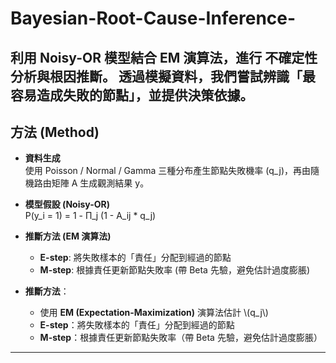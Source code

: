 # Bayesian-Root-Cause-Inference-
利用 **Noisy-OR 模型結合 EM 演算法**，進行 **不確定性分析與根因推斷**。   透過模擬資料，我們嘗試辨識「最容易造成失敗的節點」，並提供決策依據。
---

## 方法 (Method)

- **資料生成**  
  使用 Poisson / Normal / Gamma 三種分布產生節點失敗機率 (q_j)，再由隨機路由矩陣 A 生成觀測結果 y。  

- **模型假設 (Noisy-OR)**  
  P(y_i = 1) = 1 - Π_j (1 - A_ij * q_j)  

- **推斷方法 (EM 演算法)**  
  - **E-step**: 將失敗樣本的「責任」分配到經過的節點  
  - **M-step**: 根據責任更新節點失敗率 (帶 Beta 先驗，避免估計過度膨脹)  



- **推斷方法**：  
  - 使用 **EM (Expectation-Maximization)** 演算法估計 \\(q_j\\)  
  - **E-step**：將失敗樣本的「責任」分配到經過的節點  
  - **M-step**：根據責任更新節點失敗率（帶 Beta 先驗，避免估計過度膨脹）

---
